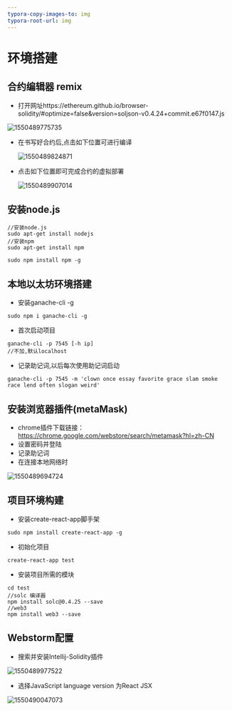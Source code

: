 ```yaml
---
typora-copy-images-to: img
typora-root-url: img
---
```


# 环境搭建

## 合约编辑器 remix

- 打开网址https://ethereum.github.io/browser-solidity/#optimize=false&version=soljson-v0.4.24+commit.e67f0147.js 

![1550489775735](/1550489775735.png)

- 在书写好合约后,点击如下位置可进行编译

  ![1550489824871](/1550489824871.png)

- 点击如下位置即可完成合约的虚拟部署

  ![1550489907014](/1550489907014.png)





## 安装node.js

```shell
//安装node.js
sudo apt-get install nodejs
//安装npm
sudo apt-get install npm

sudo npm install npm -g
```

## 本地以太坊环境搭建

- 安装ganache-cli -g

```shell
sudo npm i ganache-cli -g
```

- 首次启动项目

```shell
ganache-cli -p 7545 [-h ip]
//不加,默认localhost
```

- 记录助记词,以后每次使用助记词启动

```shell
ganache-cli -p 7545 -m 'clown once essay favorite grace slam smoke race lend often slogan weird'
```

## 安装浏览器插件(metaMask)

- chrome插件下载链接：https://chrome.google.com/webstore/search/metamask?hl=zh-CN
- 设置密码并登陆
- 记录助记词
- 在连接本地网络时

![1550489694724](/1550489694724.png)





## 项目环境构建

- 安装create-react-app脚手架

```shell
sudo npm install create-react-app -g
```

- 初始化项目

```shell
create-react-app test
```

- 安装项目所需的模块

```shell
cd test
//solc 编译器
npm install solc@0.4.25 --save
//web3
npm install web3 --save
```



## Webstorm配置

- 搜索并安装Intellij-Solidity插件

![1550489977522](/1550489977522.png)

- 选择JavaScript language version 为React JSX

![1550490047073](/1550490047073.png)















